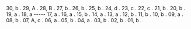 30, b .
29, A .
28, B .
27, b .
26, b .
25, b .
24, d .
23, c .
22, c .
21, b .
20, b .
19, a .
18, a -----
17, a .
16, a .
15, b .
14, a .
13, a .
12, b .
11, b .
10, b .
09, a .
08, b .
07, A, c .
06, a .
05, b .
04, a .
03, b .
02, b .
01, b .
